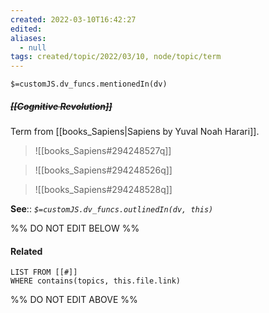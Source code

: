 ```yaml
---
created: 2022-03-10T16:42:27 
edited: 
aliases:
  - null
tags: created/topic/2022/03/10, node/topic/term
---
```

`$=customJS.dv_funcs.mentionedIn(dv)`

##### <s class="topic-title">[[Cognitive Revolution]]</s>

Term from [[books_Sapiens|Sapiens by Yuval Noah Harari]].
> ![[books_Sapiens#294248527q]]

> ![[books_Sapiens#294248526q]]

> ![[books_Sapiens#294248528q]]

**See**::
*`$=customJS.dv_funcs.outlinedIn(dv, this)`*

%% DO NOT EDIT BELOW %%

#### Related 

```dataview
LIST FROM [[#]]
WHERE contains(topics, this.file.link)
```
%% DO NOT EDIT ABOVE %%

